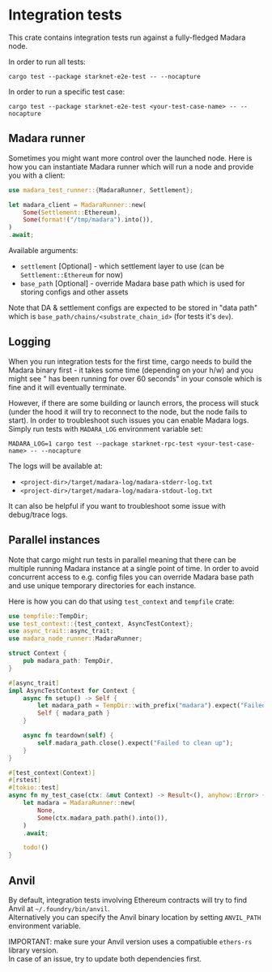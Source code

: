 # Integration tests

This crate contains integration tests run against a fully-fledged Madara node.

In order to run all tests:

```shell
cargo test --package starknet-e2e-test -- --nocapture
```

In order to run a specific test case:

```shell
cargo test --package starknet-e2e-test <your-test-case-name> -- --nocapture
```

## Madara runner

Sometimes you might want more control over the launched node. Here is how you
can instantiate Madara runner which will run a node and provide you with a
client:

```rust
use madara_test_runner::{MadaraRunner, Settlement};

let madara_client = MadaraRunner::new(
    Some(Settlement::Ethereum),
    Some(format!("/tmp/madara").into()),
)
.await;
```

Available arguments:

- `settlement` [Optional] - which settlement layer to use (can be
  `Settlement::Ethereum` for now)
- `base_path` [Optional] - override Madara base path which is used for storing
  configs and other assets

Note that DA & settlement configs are expected to be stored in "data path" which
is `base_path/chains/<substrate_chain_id>` (for tests it's `dev`).

## Logging

When you run integration tests for the first time, cargo needs to build the
Madara binary first - it takes some time (depending on your h/w) and you might
see "<your-test-case-name> has been running for over 60 seconds" in your console
which is fine and it will eventually terminate.

However, if there are some building or launch errors, the process will stuck
(under the hood it will try to reconnect to the node, but the node fails to
start). In order to troubleshoot such issues you can enable Madara logs. Simply
run tests with `MADARA_LOG` environment variable set:

```shell
MADARA_LOG=1 cargo test --package starknet-rpc-test <your-test-case-name> -- --nocapture
```

The logs will be available at:

- `<project-dir>/target/madara-log/madara-stderr-log.txt`
- `<project-dir>/target/madara-log/madara-stdout-log.txt`

It can also be helpful if you want to troubleshoot some issue with debug/trace
logs.

## Parallel instances

Note that cargo might run tests in parallel meaning that there can be multiple
running Madara instance at a single point of time. In order to avoid concurrent
access to e.g. config files you can override Madara base path and use unique
temporary directories for each instance.

Here is how you can do that using `test_context` and `tempfile` crate:

```rust
use tempfile::TempDir;
use test_context::{test_context, AsyncTestContext};
use async_trait::async_trait;
use madara_node_runner::MadaraRunner;

struct Context {
    pub madara_path: TempDir,
}

#[async_trait]
impl AsyncTestContext for Context {
    async fn setup() -> Self {
        let madara_path = TempDir::with_prefix("madara").expect("Failed to create Madara path");
        Self { madara_path }
    }

    async fn teardown(self) {
        self.madara_path.close().expect("Failed to clean up");
    }
}

#[test_context(Context)]
#[rstest]
#[tokio::test]
async fn my_test_case(ctx: &mut Context) -> Result<(), anyhow::Error> {
    let madara = MadaraRunner::new(
        None,
        Some(ctx.madara_path.path().into()),
    )
    .await;

    todo!()
}
```

## Anvil

By default, integration tests involving Ethereum contracts will try to find
Anvil at `~/.foundry/bin/anvil`.  
Alternatively you can specify the Anvil binary location by setting `ANVIL_PATH`
environment variable.

IMPORTANT: make sure your Anvil version uses a compatiuble `ethers-rs` library
version.  
In case of an issue, try to update both dependencies first.
